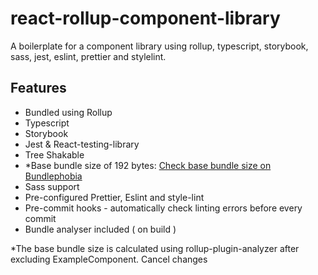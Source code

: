 # react-rollup-component-library

A boilerplate for a component library using rollup, typescript, storybook, sass, jest, eslint, prettier and stylelint.

## Features
 - Bundled using Rollup
 - Typescript
 - Storybook
 - Jest & React-testing-library
 - Tree Shakable
 - *Base bundle size of 192 bytes:
	[Check base bundle size on Bundlephobia](https://bundlephobia.com/package/react-rollup-component-library@1.0.1)
 - Sass support
 - Pre-configured Prettier, Eslint and style-lint 
 - Pre-commit hooks - automatically check linting errors before every commit 
 - Bundle analyser included ( on build )

*The base bundle size is calculated using rollup-plugin-analyzer after excluding ExampleComponent.
Cancel changes
